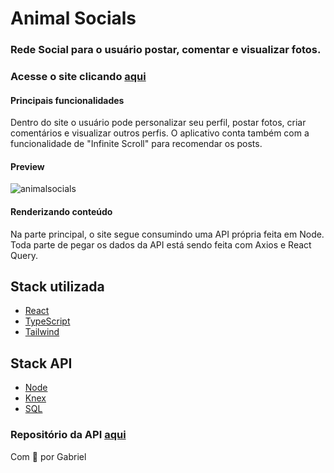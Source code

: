 # Animal Socials

### Rede Social para o usuário postar, comentar e visualizar fotos.

### Acesse o site clicando [aqui](https://animalsocials.netlify.app)

#### Principais funcionalidades

Dentro do site o usuário pode personalizar seu perfil, postar fotos, criar comentários e visualizar outros perfis.
O aplicativo conta também com a funcionalidade de "Infinite Scroll" para recomendar os posts.

#### Preview

![animalsocials](https://user-images.githubusercontent.com/54092771/230471139-d1216b9e-d74d-45d3-a0bb-e97230e3a888.gif)

#### Renderizando conteúdo

Na parte principal, o site segue consumindo uma API própria feita em Node.
Toda parte de pegar os dados da API está sendo feita com Axios e React Query.

## Stack utilizada

- [React](https://reactjs.org/)
- [TypeScript](https://www.typescriptlang.org/)
- [Tailwind](https://tailwindcss.com/)

## Stack API

- [Node](https://nodejs.org/en)
- [Knex](https://knexjs.org/)
- [SQL](https://www.sqlite.org)

### Repositório da API [aqui](https://github.com/Lokeon22/AnimalSocials_API)

Com 💛 por Gabriel
